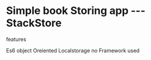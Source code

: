<h1>Simple book Storing app ---StackStore</h1>

<p>features</p>

Es6 
object Oreiented
Localstorage
no Framework used 
